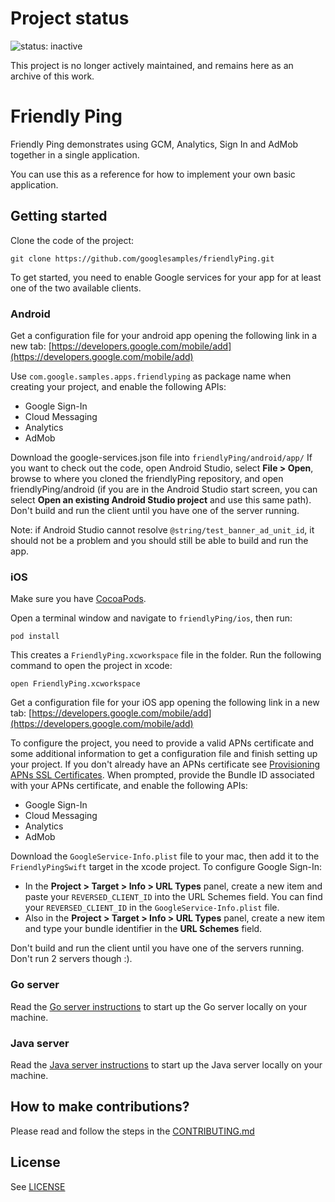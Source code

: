 # Project status #
![status: inactive](https://img.shields.io/badge/status-inactive-red.svg)

This project is no longer actively maintained, and remains here as an archive of this work.

# Friendly Ping

Friendly Ping demonstrates using GCM, Analytics, Sign In and AdMob together in a single application. 

You can use this as a reference for how to implement your own basic application.

## Getting started

Clone the code of the project:

    git clone https://github.com/googlesamples/friendlyPing.git

To get started, you need to enable Google services for your app for at least one of the two 
available clients.

### Android

Get a configuration file for your android app opening the following link in a new tab:
[https://developers.google.com/mobile/add](https://developers.google.com/mobile/add)

Use `com.google.samples.apps.friendlyping` as package name when creating your project, and enable
the following APIs:

- Google Sign-In
- Cloud Messaging
- Analytics
- AdMob

Download the google-services.json file into `friendlyPing/android/app/`
If you want to check out the code, open Android Studio, select **File > Open**, browse to where you 
cloned the friendlyPing repository, and open friendlyPing/android (if you are in the Android Studio
start screen, you can select **Open an existing Android Studio project** and use this same path).
Don't build and run the client until you have one of the server running.

Note: if Android Studio cannot resolve `@string/test_banner_ad_unit_id`, it should not be a problem
and you should still be able to build and run the app.

### iOS

Make sure you have [CocoaPods](https://developers.google.com/ios/cocoapods).

Open a terminal window and navigate to `friendlyPing/ios`, then run:

    pod install

This creates a `FriendlyPing.xcworkspace` file in the folder. Run the following command to open the
project in xcode:

    open FriendlyPing.xcworkspace

Get a configuration file for your iOS app opening the following link in a new tab:
[https://developers.google.com/mobile/add](https://developers.google.com/mobile/add)

To configure the project, you need to provide a valid APNs certificate and some additional information
to get a configuration file and finish setting up your project. If you don't already have an APNs certificate
see [Provisioning APNs SSL Certificates](https://developers.google.com/cloud-messaging/ios/certs).
When prompted, provide the Bundle ID associated with your APNs certificate, and enable the following
APIs:

- Google Sign-In
- Cloud Messaging
- Analytics
- AdMob

Download the `GoogleService-Info.plist` file to your mac, then add it to the `FriendlyPingSwift` target
in the xcode project.
To configure Google Sign-In:

- In the **Project > Target > Info > URL Types** panel, create a new item and paste your 
`REVERSED_CLIENT_ID` into the URL Schemes field. You can find your `REVERSED_CLIENT_ID` in the `GoogleService-Info.plist` file.
- Also in the **Project > Target > Info > URL Types** panel, create a new item and type your bundle identifier
in the **URL Schemes** field.

Don't build and run the client until you have one of the servers running. Don't run 2 servers though :).

### Go server

Read the [Go server instructions](server/Go/README.md) to start up the Go server locally on your machine. 

### Java server

Read the [Java server instructions](server/Java/README.md) to start up the Java server locally on your machine. 

## How to make contributions?
Please read and follow the steps in the [CONTRIBUTING.md](CONTRIBUTING.md)

## License
See [LICENSE](LICENSE)
